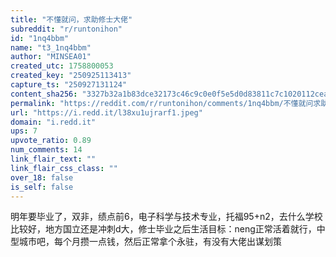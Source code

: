 ```yaml
---
title: "不懂就问，求助修士大佬"
subreddit: "r/runtonihon"
id: "1nq4bbm"
name: "t3_1nq4bbm"
author: "MINSEA01"
created_utc: 1758800053
created_key: "250925113413"
capture_ts: "250927131124"
content_sha256: "3327b32a1b83dce32173c46c9c0e0f5e5d0d83811c7c1020112ceabc8b61158c"
permalink: "https://reddit.com/r/runtonihon/comments/1nq4bbm/不懂就问求助修士大佬/"
url: "https://i.redd.it/l38xu1ujrarf1.jpeg"
domain: "i.redd.it"
ups: 7
upvote_ratio: 0.89
num_comments: 14
link_flair_text: ""
link_flair_css_class: ""
over_18: false
is_self: false
---
```


<div class="md">

明年要毕业了，双非，绩点前6，电子科学与技术专业，托福95+n2，去什么学校比较好，地方国立还是冲刺d大，修士毕业之后生活目标：neng正常活着就行，中型城市吧，每个月攒一点钱，然后正常拿个永驻，有没有大佬出谋划策

</div>
